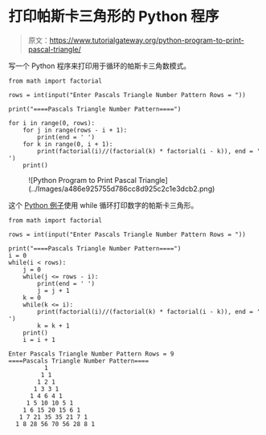 # 打印帕斯卡三角形的 Python 程序

> 原文：<https://www.tutorialgateway.org/python-program-to-print-pascal-triangle/>

写一个 Python 程序来打印用于循环的帕斯卡三角数模式。

```
from math import factorial

rows = int(input("Enter Pascals Triangle Number Pattern Rows = "))

print("====Pascals Triangle Number Pattern====")

for i in range(0, rows):
    for j in range(rows - i + 1):
        print(end = ' ')
    for k in range(0, i + 1):
        print(factorial(i)//(factorial(k) * factorial(i - k)), end = ' ')
    print()
```

<figure class="wp-block-image size-large">![Python Program to Print Pascal Triangle](../Images/a486e925755d786cc8d925c2c1e3dcb2.png)</figure>

这个 [Python 例子](https://www.tutorialgateway.org/python-programming-examples/)使用 while 循环打印数字的帕斯卡三角形。

```
from math import factorial

rows = int(input("Enter Pascals Triangle Number Pattern Rows = "))

print("====Pascals Triangle Number Pattern====")
i = 0
while(i < rows):
    j = 0
    while(j <= rows - i):
        print(end = ' ')
        j = j + 1
    k = 0
    while(k <= i):
        print(factorial(i)//(factorial(k) * factorial(i - k)), end = ' ')
        k = k + 1
    print()
    i = i + 1
```

```
Enter Pascals Triangle Number Pattern Rows = 9
====Pascals Triangle Number Pattern====
          1 
         1 1 
        1 2 1 
       1 3 3 1 
      1 4 6 4 1 
     1 5 10 10 5 1 
    1 6 15 20 15 6 1 
   1 7 21 35 35 21 7 1 
  1 8 28 56 70 56 28 8 1 
```